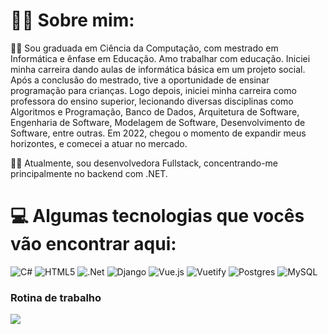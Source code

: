 # 🧝‍♀️ Sobre mim:
👩‍🏫 Sou graduada em Ciência da Computação, com mestrado em Informática e ênfase em Educação. Amo trabalhar com educação. Iniciei minha carreira dando aulas de informática básica em um projeto social. Após a conclusão do mestrado, tive a oportunidade de ensinar programação para crianças. Logo depois, iniciei minha carreira como professora do ensino superior, lecionando diversas disciplinas como Algoritmos e Programação, Banco de Dados, Arquitetura de Software, Engenharia de Software, Modelagem de Software, Desenvolvimento de Software, entre outras.
Em 2022, chegou o momento de expandir meus horizontes, e comecei a atuar no mercado. 

👩‍💻 Atualmente, sou desenvolvedora Fullstack, concentrando-me principalmente no backend com .NET. 

# 💻 Algumas tecnologias que vocês vão encontrar aqui:
![C#](https://img.shields.io/badge/c%23-%23239120.svg?style=for-the-badge&logo=c-sharp&logoColor=white) ![HTML5](https://img.shields.io/badge/html5-%23E34F26.svg?style=for-the-badge&logo=html5&logoColor=white) ![.Net](https://img.shields.io/badge/.NET-5C2D91?style=for-the-badge&logo=.net&logoColor=white) ![Django](https://img.shields.io/badge/django-%23092E20.svg?style=for-the-badge&logo=django&logoColor=white) ![Vue.js](https://img.shields.io/badge/vuejs-%2335495e.svg?style=for-the-badge&logo=vuedotjs&logoColor=%234FC08D) ![Vuetify](https://img.shields.io/badge/Vuetify-1867C0?style=for-the-badge&logo=vuetify&logoColor=AEDDFF) ![Postgres](https://img.shields.io/badge/postgres-%23316192.svg?style=for-the-badge&logo=postgresql&logoColor=white) ![MySQL](https://img.shields.io/badge/mysql-%2300f.svg?style=for-the-badge&logo=mysql&logoColor=white)

### Rotina de trabalho
<a href="https://wakatime.com"><img src="https://wakatime.com/share/@raiarruda/57b57815-4ab8-447f-acb7-876867a36429.png" /></a>







